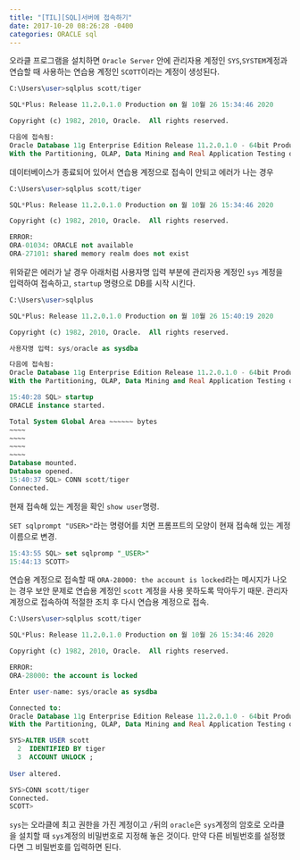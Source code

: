 ```yaml
---
title: "[TIL][SQL]서버에 접속하기"
date: 2017-10-20 08:26:28 -0400
categories: ORACLE sql
---
```


오라클 프로그램을 설치하면 `Oracle Server` 안에 관리자용 계정인 `SYS`,`SYSTEM`계정과 연습할 때 사용하는 연습용 계정인 `SCOTT`이라는 계정이 생성된다. 

```sql
C:\Users\user>sqlplus scott/tiger

SQL*Plus: Release 11.2.0.1.0 Production on 월 10월 26 15:34:46 2020

Copyright (c) 1982, 2010, Oracle.  All rights reserved.

다음에 접속됨:
Oracle Database 11g Enterprise Edition Release 11.2.0.1.0 - 64bit Production
With the Partitioning, OLAP, Data Mining and Real Application Testing options
```



데이터베이스가 종료되어 있어서 연습용 계정으로 접속이 안되고 에러가 나는 경우

```sql
C:\Users\user>sqlplus scott/tiger

SQL*Plus: Release 11.2.0.1.0 Production on 월 10월 26 15:34:46 2020

Copyright (c) 1982, 2010, Oracle.  All rights reserved.

ERROR:
ORA-01034: ORACLE not available
ORA-27101: shared memory realm does not exist
```

위와같은 에러가 날 경우 아래처럼 사용자명 입력 부분에 관리자용 계정인 `sys` 계정을 입력하여 접속하고, `startup` 명령으로 DB를 시작 시킨다.

```sql
C:\Users\user>sqlplus

SQL*Plus: Release 11.2.0.1.0 Production on 월 10월 26 15:40:19 2020

Copyright (c) 1982, 2010, Oracle.  All rights reserved.

사용자명 입력: sys/oracle as sysdba

다음에 접속됨:
Oracle Database 11g Enterprise Edition Release 11.2.0.1.0 - 64bit Production
With the Partitioning, OLAP, Data Mining and Real Application Testing options

15:40:28 SQL> startup
ORACLE instance started.

Total System Global Area ~~~~~~ bytes
~~~~
~~~~
~~~~
~~~~
Database mounted.
Database opened.
15:40:37 SQL> CONN scott/tiger
Connected.
```

현재 접속해 있는 계정을 확인 `show user`명령. 

`SET sqlprompt "USER>"`라는 명령어를 치면 프롬프트의 모양이 현재 접속해 있는 계정 이름으로 변경.

```sql
15:43:55 SQL> set sqlpromp "_USER>"
15:44:13 SCOTT>
```

연습용 계정으로 접속할 때 `ORA-28000: the account is locked`라는 메시지가 나오는 경우 보안 문제로 연습용 계정인 `scott` 계정을 사용 못하도록  막아두기 때문. 관리자 계정으로 접속하여 적절한 조치 후 다시 연습용 계정으로 접속.

```sql
C:\Users\user>sqlplus scott/tiger

SQL*Plus: Release 11.2.0.1.0 Production on 월 10월 26 15:34:46 2020

Copyright (c) 1982, 2010, Oracle.  All rights reserved.

ERROR:
ORA-28000: the account is locked

Enter user-name: sys/oracle as sysdba

Connected to:
Oracle Database 11g Enterprise Edition Release 11.2.0.1.0 - 64bit Production
With the Partitioning, OLAP, Data Mining and Real Application Testing options

SYS>ALTER USER scott
  2  IDENTIFIED BY tiger
  3  ACCOUNT UNLOCK ;
  
User altered.

SYS>CONN scott/tiger
Connected.
SCOTT>
```

`sys`는 오라클에 최고 권한을 가진 계정이고 `/`뒤의 `oracle`은 `sys`계정의 암호로 오라클을 설치할 때 `sys`계정의 비밀번호로 지정해 놓은 것이다. 만약 다른 비빌번호를 설정했다면 그 비밀번호를 입력하면 된다.

